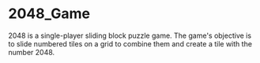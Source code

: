 # 2048_Game
2048 is a single-player sliding block puzzle game. The game's objective is to slide numbered tiles on a grid to combine them and create a tile with the number 2048.
